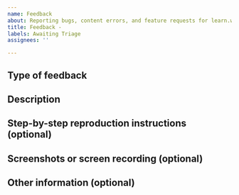 ```yaml
---
name: Feedback
about: Reporting bugs, content errors, and feature requests for learn.wordpress.org
title: Feedback - 
labels: Awaiting Triage
assignees: ''

---
```

<!--
Thank you for submitting feedback to the Make WordPress Training Team!
You can see if similar feedback has already been reported by searching https://github.com/WordPress/Learn/issues.
-->

## Type of feedback
<!--
Please type the corresponding command that represents your feedback. It will be two slashes (//) followed by a word (dev, content, handbook). (Like //example)
Is your feedback reporting a bug or feature request for the Learn WordPress website? Type: // dev (with no space)
Is your feedback about the content on Learn WordPress, such as reporting out-dated information? Type: // content (with no space)
Is your feedback about the Training Team's handbook or other documentation? Type: // handbook (with no space)
-->

## Description
<!-- Describe your feedback here. -->

## Step-by-step reproduction instructions (optional)
<!--
Please list the steps needed to reproduce or verify the feedback. For example:
1. Go to '...'
2. Click on '...'
3. Scroll down to '...'
-->

## Screenshots or screen recording (optional)
<!--
If possible, please upload a screenshot or screen recording illustrating the feedback. 
-->

## Other information (optional)
<!--
Leave any other relevant information here.
For example, if you are reporting a bug, you can note your browser, device, and operating system.
If you are making a feature request, you can note other sites/services you've seen the feature on.
-->

